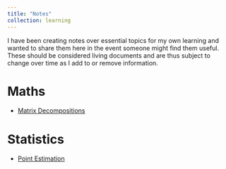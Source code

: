 ```yaml
---
title: "Notes"
collection: learning
---
```


I have been creating notes over essential topics for my own learning and wanted to share them here in the event someone might find them useful. These should be considered living documents and are thus subject to change over time as I add to or remove information. 

# Maths 
- [Matrix Decompositions](/files/Matrix%20Decompositions.pdf)

# Statistics 
- [Point Estimation](/files/Statistics%20-%20Point%20Estimation.pdf)

